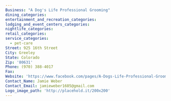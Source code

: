 ```yaml
---
Business: "A Dog's Life Professional Grooming"
dining_categories:
entertainment_and_recreation_categories:
lodging_and_event_centers_categories:
nightlife_categories:
retail_categories:
service_categories:
  - pet-care
Street: 925 16th Street
City: Greeley
State: Colorado
Zip: '80631'
Phone: (970) 388-4017
Fax:
Website: 'https://www.facebook.com/pages/A-Dogs-Life-Professional-Grooming/160079250688557'
Contact_Name: Jamie Weber
Contact_Email: jamieweber1605@gmail.com
Logo_image_path: 'http://placehold.it/200x200'
---
```



